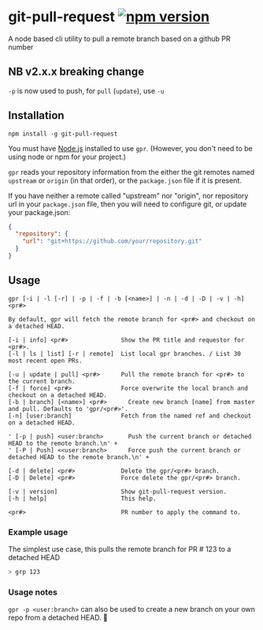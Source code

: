 # git-pull-request [![npm version](https://badge.fury.io/js/git-pull-request.svg)](https://badge.fury.io/js/git-pull-request)

A node based cli utility to pull a remote branch based on a github PR number

## NB v2.x.x breaking change

`-p` is now used to push, for `pull` (`update`), use `-u`

## Installation

`npm install -g git-pull-request`

You must have [Node.js](https://nodejs.org) installed to use `gpr`.
(However, you don't need to be using node or npm for your project.)

`gpr` reads your repository information from the either the git remotes named `upstream` or `origin` (in that order),
or the `package.json` file if it is present.

If you have neither a remote called "upstream" nor "origin", nor repository url in your `package.json` file,
then you will need to configure git, or update your package.json:


```json
{
  "repository": {
    "url": "git+https://github.com/your/repository.git"
  }
}
```

## Usage

```
gpr [-i | -l [-r] | -p | -f | -b [<name>] | -n | -d | -D | -v | -h] <pr#>

By default, gpr will fetch the remote branch for <pr#> and checkout on a detached HEAD.

[-i | info] <pr#>               Show the PR title and requestor for <pr#>.
[-l | ls | list] [-r | remote]  List local gpr branches. / List 30 most recent open PRs.

[-u | update | pull] <pr#>      Pull the remote branch for <pr#> to the current branch.
[-f | force] <pr#>              Force overwrite the local branch and checkout on a detached HEAD.
[-b | branch] [<name>] <pr#>      Create new branch [name] from master and pull. Defaults to 'gpr/<pr#>'.
[-n] [user:branch]              Fetch from the named ref and checkout on a detached HEAD.

' [-p | push] <user:branch>       Push the current branch or detached HEAD to the remote branch.\n' +
' [-P | Push] <<user:branch>      Force push the current branch or detached HEAD to the remote branch.\n' +

[-d | delete] <pr#>             Delete the gpr/<pr#> branch.
[-D | Delete] <pr#>             Force delete the gpr/<pr#> branch.

[-v | version]                  Show git-pull-request version.
[-h | help]                     This help.

<pr#>                           PR number to apply the command to.
 ```

### Example usage

The simplest use case, this pulls the remote branch for PR # 123 to a detached HEAD

```sh
> grp 123

```

### Usage notes

`gpr -p <user:branch>` can also be used to create a new branch on your own repo from a detached HEAD. :tada:
